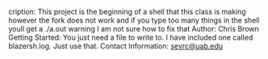 cription:            This project is the beginning of a shell that this class is making
                        however the fork does not work and if you type too many things in the shell youll get a ./a.out warning
                        I am not sure how to fix that
Author:                 Chris Brown
Getting Started:        You just need a file to write to. I have included one called blazersh.log. Just use that.
Contact Information:    sevrc@uab.edu
